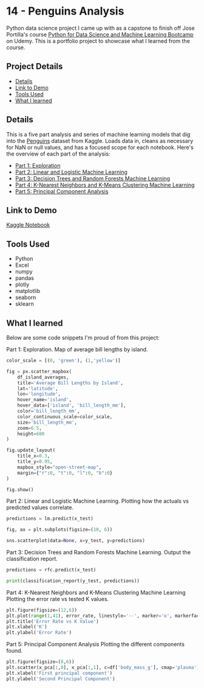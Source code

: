 # 14 - Penguins Analysis

Python data science project I came up with as a capstone to finish off Jose Portilla's course [Python for Data Science and Machine Learning Bootcamp](https://www.udemy.com/course/python-for-data-science-and-machine-learning-bootcamp/) on Udemy. This is a portfolio project to showcase what I learned from the course.

## Project Details
- [Details](#details)
- [Link to Demo](#link-to-demo)
- [Tools Used](#tools-used)
- [What I learned](#what-i-learned)

## Details

This is a five part analysis and series of machine learning models that dig into the [Penguins](https://www.kaggle.com/datasets/larsen0966/penguins) dataset from Kaggle. Loads data in, cleans as necessary for NaN or null values, and has a focused scope for each notebook. Here's the overview of each part of the analysis:

- [Part 1: Exploration](https://www.kaggle.com/code/garrettbecker/penguins-analysis-part-1-exploration)
- [Part 2: Linear and Logistic Machine Learning](https://www.kaggle.com/code/garrettbecker/penguins-analysis-part-2-linear-and-logistic-ml)
- [Part 3: Decision Trees and Random Forests Machine Learning](https://www.kaggle.com/code/garrettbecker/penguins-analysis-part-3-dt-rf-ml)
- [Part 4: K-Nearest Neighbors and K-Means Clustering Machine Learning](https://www.kaggle.com/code/garrettbecker/penguins-analysis-part-4-knn-k-means-ml)
- [Part 5: Principal Component Analysis](https://www.kaggle.com/code/garrettbecker/penguins-analysis-part-5-pca-ml)

## Link to Demo

[Kaggle Notebook]()

## Tools Used

- Python
- Excel
- numpy
- pandas
- plotly
- matplotlib
- seaborn
- sklearn

## What I learned

Below are some code snippets I'm proud of from this project:

Part 1: Exploration.
Map of average bill lengths by island.
```python
color_scale = [(0, 'green'), (1,'yellow')]

fig = px.scatter_mapbox(
    df_island_averages, 
    title='Average Bill Lengths by Island',
    lat='latitude', 
    lon='longitude', 
    hover_name='island', 
    hover_data=['island', 'bill_length_mm'],
    color='bill_length_mm',
    color_continuous_scale=color_scale,
    size='bill_length_mm',
    zoom=6.5, 
    height=600
)

fig.update_layout(
    title_x=0.3,
    title_y=0.95,
    mapbox_style="open-street-map",
    margin={"r":0, "t":0, "l":0, "b":0}
)

fig.show()
```

Part 2: Linear and Logistic Machine Learning.
Plotting how the actuals vs predicted values correlate.
```python
predictions = lm.predict(x_test)

fig, ax = plt.subplots(figsize=(10, 6))

sns.scatterplot(data=None, x=y_test, y=predictions)
```

Part 3: Decision Trees and Random Forests Machine Learning.
Output the classification report.
```python
predictions = rfc.predict(x_test)

print(classification_report(y_test, predictions))
```

Part 4: K-Nearest Neighbors and K-Means Clustering Machine Learning
Plotting the error rate vs tested K values.
```python
plt.figure(figsize=(12,6))
plt.plot(range(1,41), error_rate, linestyle='--', marker='o', markerfacecolor='red', markersize=10)
plt.title('Error Rate vs K Value')
plt.xlabel('K')
plt.ylabel('Error Rate')
```

Part 5: Principal Component Analysis
Plotting the different components found.
```python
plt.figure(figsize=(8,6))
plt.scatter(x_pca[:,0], x_pca[:,1], c=df['body_mass_g'], cmap='plasma')
plt.xlabel('First principal component')
plt.ylabel('Second Principal Component')
```
